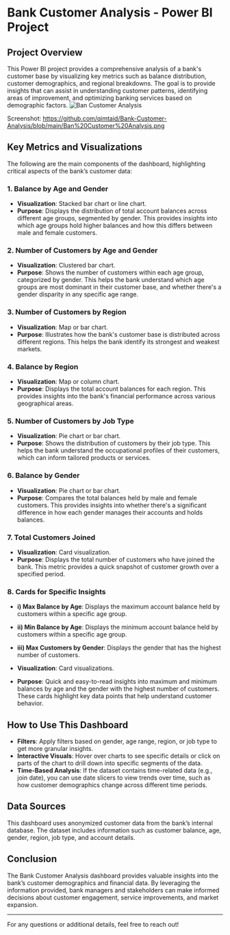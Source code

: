 # Bank Customer Analysis - Power BI Project

## Project Overview
This Power BI project provides a comprehensive analysis of a bank's customer base by visualizing key metrics such as balance distribution, customer demographics, and regional breakdowns. The goal is to provide insights that can assist in understanding customer patterns, identifying areas of improvement, and optimizing banking services based on demographic factors.
![Ban Customer Analysis](https://github.com/user-attachments/assets/e201e5cc-affb-4f86-a3a7-125ed5eff2e8)

Screenshot: https://github.com/qimtaid/Bank-Customer-Analysis/blob/main/Ban%20Customer%20Analysis.png

## Key Metrics and Visualizations
The following are the main components of the dashboard, highlighting critical aspects of the bank’s customer data:

### 1. **Balance by Age and Gender**
   - **Visualization**: Stacked bar chart or line chart.
   - **Purpose**: Displays the distribution of total account balances across different age groups, segmented by gender. This provides insights into which age groups hold higher balances and how this differs between male and female customers.

### 2. **Number of Customers by Age and Gender**
   - **Visualization**: Clustered bar chart.
   - **Purpose**: Shows the number of customers within each age group, categorized by gender. This helps the bank understand which age groups are most dominant in their customer base, and whether there's a gender disparity in any specific age range.

### 3. **Number of Customers by Region**
   - **Visualization**: Map or bar chart.
   - **Purpose**: Illustrates how the bank's customer base is distributed across different regions. This helps the bank identify its strongest and weakest markets.

### 4. **Balance by Region**
   - **Visualization**: Map or column chart.
   - **Purpose**: Displays the total account balances for each region. This provides insights into the bank's financial performance across various geographical areas.

### 5. **Number of Customers by Job Type**
   - **Visualization**: Pie chart or bar chart.
   - **Purpose**: Shows the distribution of customers by their job type. This helps the bank understand the occupational profiles of their customers, which can inform tailored products or services.

### 6. **Balance by Gender**
   - **Visualization**: Pie chart or bar chart.
   - **Purpose**: Compares the total balances held by male and female customers. This provides insights into whether there's a significant difference in how each gender manages their accounts and holds balances.

### 7. **Total Customers Joined**
   - **Visualization**: Card visualization.
   - **Purpose**: Displays the total number of customers who have joined the bank. This metric provides a quick snapshot of customer growth over a specified period.

### 8. **Cards for Specific Insights**
   - **i) Max Balance by Age**: Displays the maximum account balance held by customers within a specific age group.
   - **ii) Min Balance by Age**: Displays the minimum account balance held by customers within a specific age group.
   - **iii) Max Customers by Gender**: Displays the gender that has the highest number of customers. 

   - **Visualization**: Card visualizations.
   - **Purpose**: Quick and easy-to-read insights into maximum and minimum balances by age and the gender with the highest number of customers. These cards highlight key data points that help understand customer behavior.

## How to Use This Dashboard
- **Filters**: Apply filters based on gender, age range, region, or job type to get more granular insights.
- **Interactive Visuals**: Hover over charts to see specific details or click on parts of the chart to drill down into specific segments of the data.
- **Time-Based Analysis**: If the dataset contains time-related data (e.g., join date), you can use date slicers to view trends over time, such as how customer demographics change across different time periods.

## Data Sources
This dashboard uses anonymized customer data from the bank’s internal database. The dataset includes information such as customer balance, age, gender, region, job type, and account details.

## Conclusion
The Bank Customer Analysis dashboard provides valuable insights into the bank’s customer demographics and financial data. By leveraging the information provided, bank managers and stakeholders can make informed decisions about customer engagement, service improvements, and market expansion.

---

For any questions or additional details, feel free to reach out!
